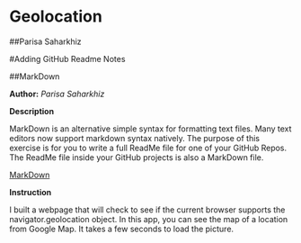 # Geolocation
##Parisa Saharkhiz

#Adding GitHub Readme Notes

##MarkDown


**Author:** *Parisa Saharkhiz*

**Description**

MarkDown is an alternative simple syntax for formatting text files. Many text editors now support markdown syntax natively.
The purpose of this exercise is for you to write a full ReadMe file for one of your GitHub Repos.
The ReadMe file inside your GitHub projects is also a MarkDown file.

[MarkDown](http://en.wikipedia.org/wiki/Markdown"Markdown")

**Instruction**

I built a webpage that will check to see if the current browser supports the navigator.geolocation object.
In this app, you can see the map of a location from Google Map. It takes a few seconds to load the picture.


